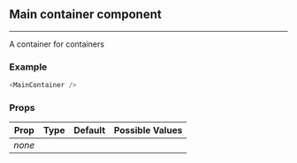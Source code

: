 ## Main container component
___

A container for containers

### Example
```js
<MainContainer />
```

### Props
|Prop       | Type      | Default     | Possible Values
|-----------|-----------|-------------|-----------------------
|*none*     |           |             | 
